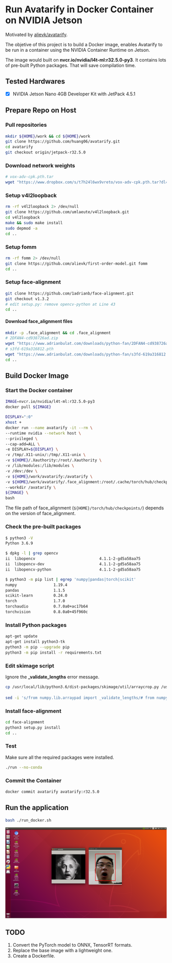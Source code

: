 # Run Avatarify in Docker Container on NVIDIA Jetson

Motivated by [alievk/avatarify](https://github.com/alievk/avatarify).

The objetive of this project is to build a Docker image, enables Avatarify to be run in a container using the NVIDIA Container Runtime on Jetson.

The image would built on **nvcr.io/nvidia/l4t-ml:r32.5.0-py3**. It contains lots of pre-built Python packages. That will save compilation time.

## Tested Hardwares

- [x] NVIDIA Jetson Nano 4GB Developer Kit with JetPack 4.5.1

## Prepare Repo on Host

### Pull repositories

```bash
mkdir ${HOME}/work && cd ${HOME}/work
git clone https://github.com/huang06/avatarify.git
cd avatarify
git checkout origin/jetpack-r32.5.0
```

### Download network weights

```bash
# vox-adv-cpk.pth.tar
wget "https://www.dropbox.com/s/t7h24l6wx9vreto/vox-adv-cpk.pth.tar?dl=1" -O vox-adv-cpk.pth.tar
```

### Setup v4l2loopback

```bash
rm -rf v4l2loopback 2> /dev/null
git clone https://github.com/umlaeute/v4l2loopback.git
cd v4l2loopback
make && sudo make install
sudo depmod -a
cd ..
```

### Setup fomm

```bash
rm -rf fomm 2> /dev/null
git clone https://github.com/alievk/first-order-model.git fomm
cd ..
```

### Setup face-alignment

```bash
git clone https://github.com/1adrianb/face-alignment.git
git checkout v1.3.2
# edit setup.py: remove opencv-python at Line 43
cd ..
```

#### Download face_alignment files

```bash
mkdir -p .face_alignment && cd .face_alignment
# 2DFAN4-cd938726ad.zip
wget "https://www.adrianbulat.com/downloads/python-fan/2DFAN4-cd938726ad.zip"
# s3fd-619a316812.pth
wget "https://www.adrianbulat.com/downloads/python-fan/s3fd-619a316812.pth"
cd ..
```

## Build Docker Image

### Start the Docker container

```bash
IMAGE=nvcr.io/nvidia/l4t-ml:r32.5.0-py3
docker pull ${IMAGE}
```

```bash
DISPLAY=":0"
xhost +
docker run --name avatarify -it --rm \
--runtime nvidia --network host \
--privileged \
--cap-add=ALL \
-e DISPLAY=${DISPLAY} \
-v /tmp/.X11-unix/:/tmp/.X11-unix \
-v ${HOME}/.Xauthority:/root/.Xauthority \
-v /lib/modules:/lib/modules \
-v /dev:/dev \
-v ${HOME}/work/avatarify:/avatarify \
-v ${HOME}/work/avatarify/.face_alignment:/root/.cache/torch/hub/checkpoints/ \
--workdir /avatarify \
${IMAGE} \
bash
```

The file path of face_alignment (`${HOME}/torch/hub/checkpoints/`) depends on the version of face_alignment.

### Check the pre-built packages

```bash
$ python3 -V
Python 3.6.9
```

```bash
$ dpkg -l | grep opencv
ii  libopencv                            4.1.1-2-gd5a58aa75                  arm64        Open Computer Vision Library
ii  libopencv-dev                        4.1.1-2-gd5a58aa75                  arm64        Development files for Open Source Computer Vision Library
ii  libopencv-python                     4.1.1-2-gd5a58aa75                  arm64        Python bindings for Open Source Computer Vision Library
```

```bash
$ python3 -m pip list | egrep 'numpy|pandas|torch|scikit'
numpy                1.19.4
pandas               1.1.5
scikit-learn         0.24.0
torch                1.7.0
torchaudio           0.7.0a0+ac17b64
torchvision          0.8.0a0+45f960c
```

### Install Python packages

```bash
apt-get update
apt-get install python3-tk
python3 -m pip --upgrade pip
python3 -m pip install -r requirements.txt
```

### Edit **skimage** script

Ignore the **_validate_lengths** error message.

```bash
cp /usr/local/lib/python3.6/dist-packages/skimage/util/arraycrop.py /usr/local/lib/python3.6/dist-packages/skimage/util/arraycrop.py.bak

sed -i 's/from numpy.lib.arraypad import _validate_lengths/# from numpy.lib.arraypad import _validate_lengths/g' /usr/local/lib/python3.6/dist-packages/skimage/util/arraycrop.py
```

### Install face-alignment

```bash
cd face-alignment
python3 setup.py install
cd ..
```

### Test

Make sure all the required packages were installed.

```bash
./run --no-conda
```

### Commit the Container

```bash
docker commit avatarify avatarify:r32.5.0
```

## Run the application

```bash
bash ./run_docker.sh
```

![mydemo1.png](docs/mydemo1.png)

## TODO

1. Convert the PyTorch model to ONNX, TensorRT formats.
2. Replace the base image with a lightweight one.
3. Create a Dockerfile.

